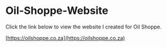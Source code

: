 # Oil-Shoppe-Website

Click the link below to view the website I created for Oil Shoppe.

[https://oilshoppe.co.za](https://oilshoppe.co.za)
